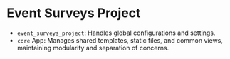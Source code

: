 # Event Surveys Project

- `event_surveys_project`: Handles global configurations and settings.
- `core` App: Manages shared templates, static files, and common views, maintaining modularity and separation of concerns.
